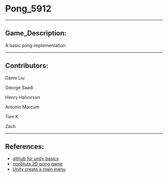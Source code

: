 # Pong_5912

---

## Game_Description:

  A basic pong implementation.
  
---

## Contributors:

  Danni Liu
  
  George Saadi
  
  Henry Halvorson
  
  Antonio Marcum
  
  Tom K
  
  Zach
  
---

## References:
  * [github for unity basics](https://github.com/github-for-unity/Unity/blob/master/docs/using/quick-guide.md)
  * [noobtuts 2D pong game](https://noobtuts.com/unity/2d-pong-game)
  * [Unity create a main menu](https://unity3d.com/learn/tutorials/topics/user-interface-ui/creating-main-menu)
